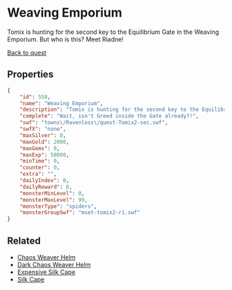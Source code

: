 # Weaving Emporium

Tomix is hunting for the second key to the Equilibrium Gate in the Weaving Emporium.  But who is this?  Meet Riadne!

[Back to quest](../quests.md)

## Properties

```json
{
    "id": 558,
    "name": "Weaving Emporium",
    "description": "Tomix is hunting for the second key to the Equilibrium Gate in the Weaving Emporium.  But who is this?  Meet Riadne!",
    "complete": "Wait, isn't Greed inside the Gate already?!",
    "swf": "towns\/Ravenloss\/quest-Tomix2-sec.swf",
    "swfX": "none",
    "maxSilver": 0,
    "maxGold": 2000,
    "maxGems": 0,
    "maxExp": 50000,
    "minTime": 0,
    "counter": 0,
    "extra": "",
    "dailyIndex": 0,
    "dailyReward": 0,
    "monsterMinLevel": 0,
    "monsterMaxLevel": 99,
    "monsterType": "spiders",
    "monsterGroupSwf": "mset-tomix2-r1.swf"
}
```

## Related

- [Chaos Weaver Helm](../items/3474-chaos-weaver-helm.md)
- [Dark Chaos Weaver Helm](../items/3475-dark-chaos-weaver-helm.md)
- [Expensive Silk Cape](../items/3476-expensive-silk-cape.md)
- [Silk Cape](../items/3477-silk-cape.md)

